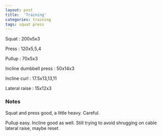 ```yaml
---
layout: post
title:  'Training'
categories: training
tags: squat press
---
```


Squat : 200x5x3

Press  : 120x5,5,4

Pullup  : 70x5x3

Incline dumbbell press : 50x14x3

Incline curl  :  17.5x13,13,11

Lateral raise : 15x12x3

### Notes

Squat and press good, a little heavy. Careful.

Pullup easy. Incline good as well. Still trying to avoid shrugging on cable lateral raise, maybe reset
